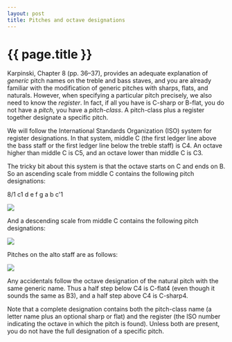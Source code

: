```yaml
---
layout: post
title: Pitches and octave designations
---
```


<script data-main="http://web.mit.edu/music21/music21j/src/music21" 
        src='http://web.mit.edu/music21/music21j/ext/require/require.js'
        warnBanner='no'></script>
		
{{ page.title }}
================

Karpinski, Chapter 8 (pp. 36–37), provides an adequate explanation of *generic* pitch names on the treble and bass staves, and you are already familiar with the modification of generic pitches with sharps, flats, and naturals. However, when specifying a particular pitch precisely, we also need to know the *register*. In fact, if all you have is C-sharp or B-flat, you do not have a *pitch*, you have a *pitch-class*. A pitch-class plus a register together designate a specific pitch. 

We will follow the International Standards Organization (ISO) system for register designations. In that system, middle C (the first ledger line above the bass staff or the first ledger line below the treble staff) is C4. An octave higher than middle C is C5, and an octave lower than middle C is C3. 

The tricky bit about this system is that the octave starts on C and ends on B. So an ascending scale from middle C contains the following pitch designations: 

<div class="music21 tinyNotation"> 8/1 c1 d e f g a b c'1</div>
	
![][C4toC5]

And a descending scale from middle C contains the following pitch designations: 

![][C4toC3]

Pitches on the alto staff are as follows: 

![][F3toG4]

Any accidentals follow the octave designation of the natural pitch with the same generic name. Thus a half step below C4 is C-flat4 (even though it sounds the same as B3), and a half step above C4 is C-sharp4. 

Note that a complete designation contains both the pitch-class name (a letter name plus an optional sharp or flat) and the register (the ISO number indicating the octave in which the pitch is found). Unless both are present, you do not have the full designation of a specific pitch.

[C4toC5]: Graphics/C4toC5.png
[C4toC3]: Graphics/C4toC3.png
[F3toG4]: Graphics/F3toG4-alto.png